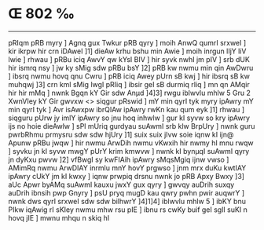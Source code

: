 # Œ 802 ‰
---
pRIqm pRB myry ] Agnq gux Twkur pRB qyry ] moih AnwQ qumrI srxweI ]
kir ikrpw hir crn iDAweI ]1] dieAw krhu bshu min Awie ] moih
inrgun lIjY liV lwie ] rhwau ] pRBu iciq AwvY qw kYsI BIV ] hir syvk
nwhI jm pIV ] srb dUK hir ismrq nsy ] jw ky sMig sdw pRBu bsY ]2]
pRB kw nwmu min qin AwDwru ] ibsrq nwmu hovq qnu Cwru ] pRB iciq Awey
pUrn sB kwj ] hir ibsrq sB kw muhqwj ]3] crn kml sMig lwgI
pRIiq ] ibsir geI sB durmiq rIiq ] mn qn AMqir hir hir mMq ]
nwnk Bgqn kY Gir sdw Anµd ]4]3]
rwgu iblwvlu mhlw 5 Gru 2 XwnVIey kY Gir gwvxw
<> siqgur pRswid ]
mY min qyrI tyk myry ipAwry mY min qyrI tyk ] Avr isAwxpw ibrQIAw
ipAwry rwKn kau qum eyk ]1] rhwau ] siqguru pUrw jy imlY ipAwry so jnu
hoq inhwlw ] gur kI syvw so kry ipAwry ijs no hoie dieAwlw ] sPl
mUriq gurdyau suAwmI srb klw BrpUry ] nwnk guru pwrbRhmu prmysru sdw
sdw hjUry ]1] suix suix jIvw soie iqnw kI ijn@ Apunw pRBu jwqw ] hir
nwmu ArwDih nwmu vKwxih hir nwmy hI mnu rwqw ] syvku jn kI syvw mwgY
pUrY krim kmwvw ] nwnk kI bynµqI suAwmI qyry jn dyKxu pwvw ]2]
vfBwgI sy kwFIAih ipAwry sMqsMgiq ijnw vwso ] AMimRq nwmu ArwDIAY
inrmlu mnY hovY prgwso ] jnm mrx duKu kwtIAY ipAwry cUkY jm kI kwxy ]
iqnw prwpiq drsnu nwnk jo pRB Apxy Bwxy ]3] aUc Apwr byAMq suAwmI
kauxu jwxY gux qyry ] gwvqy auDrih suxqy auDrih ibnsih pwp Gnyry ] psU
pryq mugD kau qwry pwhn pwir auqwrY ] nwnk dws qyrI srxweI sdw sdw
bilhwrY ]4]1]4] iblwvlu mhlw 5 ] ibKY bnu PIkw iqAwig rI sKIey
nwmu mhw rsu pIE ] ibnu rs cwKy buif geI sglI suKI n hovq jIE ] mwnu
mhqu n skiq hI
####

